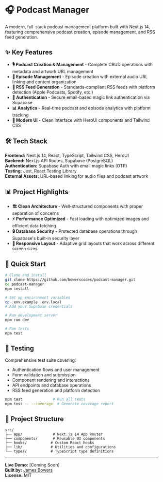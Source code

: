 # 🎧 Podcast Manager

A modern, full-stack podcast management platform built with Next.js 14, featuring comprehensive podcast creation, episode management, and RSS feed generation.

## ✨ Key Features

- **🎙️ Podcast Creation & Management** - Complete CRUD operations with metadata and artwork URL management
- **📱 Episode Management** - Episode creation with external audio URL linking and content organization  
- **📡 RSS Feed Generation** - Standards-compliant RSS feeds with platform detection (Apple Podcasts, Spotify, etc.)
- **🔐 Authentication** - Secure email-based magic link authentication via Supabase
- **📊 Analytics** - Real-time podcast and episode analytics with platform tracking
- **🎨 Modern UI** - Clean interface with HeroUI components and Tailwind CSS

## 🛠️ Tech Stack

**Frontend:** Next.js 14, React, TypeScript, Tailwind CSS, HeroUI  
**Backend:** Next.js API Routes, Supabase (PostgreSQL)  
**Authentication:** Supabase Auth with email magic links (OTP)  
**Testing:** Jest, React Testing Library  
**External Assets:** URL-based linking for audio files and podcast artwork

## 📊 Project Highlights

- **🏗️ Clean Architecture** - Well-structured components with proper separation of concerns
- **⚡ Performance Optimized** - Fast loading with optimized images and efficient data fetching
- **🔒 Database Security** - Protected database operations through Supabase's built-in security layer
- **📱 Responsive Layout** - Adaptive grid layouts that work across different screen sizes

## 🚀 Quick Start

```bash
# Clone and install
git clone https://github.com/bowerscodes/podcast-manager.git
cd podcast-manager
npm install

# Set up environment variables
cp .env.example .env.local
# Add your Supabase credentials

# Run development server
npm run dev

# Run tests
npm test
```

## 🧪 Testing

Comprehensive test suite covering:
- Authentication flows and user management
- Form validation and submission
- Component rendering and interactions  
- API endpoints and database operations
- RSS feed generation and platform detection

```bash
npm test              # Run all tests
npm test -- --coverage  # Generate coverage report
```

## 📁 Project Structure

```
src/
├── app/              # Next.js 14 App Router
├── components/       # Reusable UI components
├── hooks/           # Custom React hooks
├── lib/             # Utilities and configurations
└── types/           # TypeScript type definitions
```

---

**Live Demo:** [Coming Soon]  
**Built by:** [James Bowers](https://github.com/bowerscodes)  
**License:** MIT
